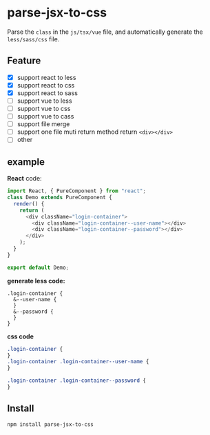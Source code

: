 # parse-jsx-to-css

Parse the `class` in the `js/tsx/vue` file, and automatically generate the `less/sass/css` file.

## Feature

- [x] support react to less
- [x] support react to css
- [x] support react to sass
- [ ] support vue to less
- [ ] support vue to css
- [ ] support vue to cass
- [ ] support file merge
- [ ] support one file muti return method return `<div></div>`
- [ ] other

## example

**React** code:

```js
import React, { PureComponent } from "react";
class Demo extends PureComponent {
  render() {
    return (
      <div className="login-container">
        <div className="login-container--user-name"></div>
        <div className="login-container--password"></div>
      </div>
    );
  }
}

export default Demo;
```

**generate less code:**

```less
.login-container {
  &--user-name {
  }
  &--password {
  }
}
```

**css code**

```css
.login-container {
}
.login-container .login-container--user-name {
}

.login-container .login-container--password {
}
```

## Install

```
npm install parse-jsx-to-css
```
